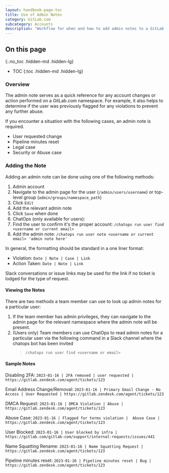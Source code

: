```yaml
---
layout: handbook-page-toc
title: Use of Admin Notes
category: GitLab.com
subcategory: Accounts
description: "Workflow for when and how to add admin notes to a GitLab.com account"
---
```


## On this page
{:.no_toc .hidden-md .hidden-lg}

- TOC
{:toc .hidden-md .hidden-lg}

### Overview

The admin note serves as a quick reference for any account changes or action performed on a GitLab.com namespace. For example, it also helps to determine if the user was previously flagged for any violations to prevent any further abuse.

If you encounter a situation with the following cases, an admin note is required.

- User requested change
- Pipeline minutes reset
- Legal case
- Security or Abuse case

### Adding the Note

Adding an admin note can be done using one of the following methods:

1. Admin account
  1. Navigate to the admin page for the user (`/admin/users/username`) or top-level group (`admin/groups/namespace_path`)
  1. Click `Edit`
  1. Add the relevant admin note
  1. Click `Save` when done
1. ChatOps (only available for users):
  1. Find the user to confirm it's the proper account: `/chatops run user find <username or current email>`
  1. Add the admin note: `/chatops run user note <username or current email> 'admin note here'`

In general, the formatting should be standard in a one liner format:

- Violation: `Date | Note | Case | Link`
- Action Taken: `Date | Note | Link`

Slack conversations or issue links may be used for the link if no ticket is lodged for the type of request.

#### Viewing the Notes

There are two methods a team member can use to look up admin notes for a particular user:

1. If the team member has admin privileges, they can navigate to the admin page for the relevant namespace where the admin note will be present.
1. (Users only) Team members can use ChatOps to read admin notes for a particular user via the following command in a Slack channel where the chatops bot has been invited
   > `/chatops run user find <username or email>`

#### Sample Notes

Disabling 2FA:
`2023-01-16 | 2FA removed | user requested | https://gitlab.zendesk.com/agent/tickets/123`

Email Address Change/Removal:
`2023-01-16 | Primary Email Change - No Access | User Requested | https://gitlab.zendesk.com/agent/tickets/123`

DMCA Request:
`2023-01-16 | DMCA Violation | Abuse | https://gitlab.zendesk.com/agent/tickets/123`

Abuse Case:
`2023-01-16 | Flagged for terms violation |  Abuse Case | https://gitlab.zendesk.com/agent/tickets/123`

User Blocked:
`2023-01-16 | User blocked by infra | https://gitlab.com/gitlab-com/support/internal-requests/issues/441`

Name Squatting Rename:
`2023-01-16 | Name Squatting Request | https://gitlab.zendesk.com/agent/tickets/123`

Pipeline minutes reset:
`2023-01-16 | Pipeline minutes reset | Bug | https://gitlab.zendesk.com/agent/tickets/123`
